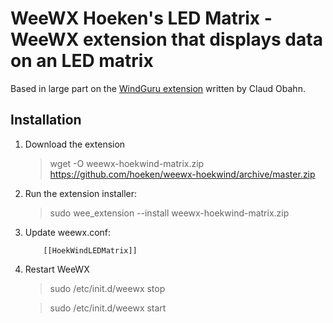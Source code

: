 WeeWX Hoeken's LED Matrix - WeeWX extension that displays data on an LED matrix
=
Based in large part on the [WindGuru extension](https://github.com/claudobahn/weewx-windguru) written by Claud Obahn.

## Installation
1. Download the extension
    > wget -O weewx-hoekwind-matrix.zip https://github.com/hoeken/weewx-hoekwind/archive/master.zip

2. Run the extension installer:

   > sudo wee_extension --install weewx-hoekwind-matrix.zip

3. Update weewx.conf:

    ```
		[[HoekWindLEDMatrix]]
    ```

4. Restart WeeWX

    > sudo /etc/init.d/weewx stop

    > sudo /etc/init.d/weewx start
